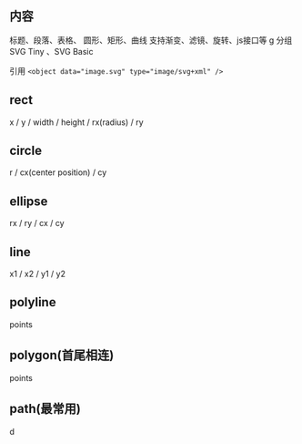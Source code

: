 ## 内容
标题、段落、表格、
圆形、矩形、曲线
支持渐变、滤镜、旋转、js接口等
g 分组
SVG Tiny 、SVG Basic

引用
`<object data="image.svg" type="image/svg+xml" />`


## rect
x / y / width / height / rx(radius) / ry

## circle
r / cx(center position) / cy

## ellipse
rx / ry / cx / cy

## line
x1 / x2 / y1 / y2

## polyline
points

## polygon(首尾相连)
points

## path(最常用)
d